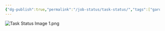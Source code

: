 ```yaml
---
{"dg-publish":true,"permalink":"/job-status/task-status/","tags":["gardenEntry"]}
---
```


![Task Status Image 1.png](/img/user/Job%20Status/Task%20Status%20Image%201.png)